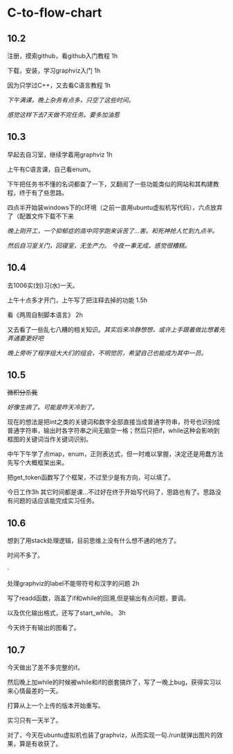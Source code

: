 # C-to-flow-chart

## 10.2

注册，摸索github，看github入门教程 1h

下载，安装，学习graphviz入门 1h

因为只学过C++，又去看C语言教程 1h

*下午满课，晚上杂务有点多，只空了这些时间。*

*感觉这样下去7天做不完任务。要多加油惹*

## 10.3

早起去自习室，继续学着用graphviz 1h

上午有C语言课，自己看enum。

下午把任务书不懂的名词都查了一下，又翻阅了一些功能类似的网站和其构建教程，终于有了些思路。

四点半开始装windows下的c环境（之前一直用ubuntu虚拟机写代码），六点放弃了（配置文件下载不下来

*晚上刚开工，一个抑郁症的高中同学跑来诉苦了...害。和死神抢人忙到九点半。*

*然后自习室关门，回寝室，无生产力。 今夜一事无成，感觉很糟糕。*

## 10.4

去1006实(划)习(水)一天。

上午十点多才开门，上午写了把注释去掉的功能 1.5h

看《两周自制脚本语言》 2h

又去看了一些乱七八糟的相关知识。*其实后来冷静想想，或许上手跟着做比想着先弄通要更好吧*

*晚上旁听了程序组大大们的组会，不明觉厉，希望自己也能成为其中一员。*

## 10.5

~~微积分杀我~~

*好像生病了。可能是昨天冷到了。*

现在的想法是把int之类的关键词和数字全部直接当成普通字符串，符号也识别成普通字符串，输出时各字符串之间无脑空一格；然后只把if，while这种会影响到框图的关键词当作关键词识别。

中午下午学了点map，enum，正则表达式，但一时难以掌握，决定还是用蠢方法先写个大概框架出来。

把get_token函数写了个框架，不过至少是有方向，可以填了。

今日工作3h 其它时间都是课...不过好在终于开始写代码了，思路也有了。思路没有问题的话应该能完成实习任务。

## 10.6

想到了用stack处理逻辑，目前思维上没有什么想不通的地方了。

时间不多了。

·

处理graphviz的label不能带符号和汉字的问题 2h

写了readd函数，涵盖了if和while的回溯,但是输出有点问题，要调。

以及优化输出格式，还写了start_while。 3h

今天终于有输出的图看了。

## 10.7

今天做出了差不多完整的if。

然后晚上加while的时候被while和if的嵌套搞炸了，写了一晚上bug，获得实习以来心情最差的一天。

打算从上一个上传的版本开始重写。

实习只有一天半了。

对了，今天在ubuntu虚拟机也装了graphviz，从而实现一句./run就弹出图片的效果，算是有收获了。
